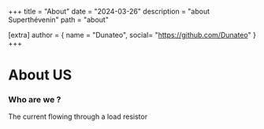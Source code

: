 +++
title = "About"
date = "2024-03-26"
description = "about Superthévenin"
path = "about"

[extra]
author = { name = "Dunateo", social= "https://github.com/Dunateo" }
+++


# About US

### Who are we ? 
The current flowing through a load resistor